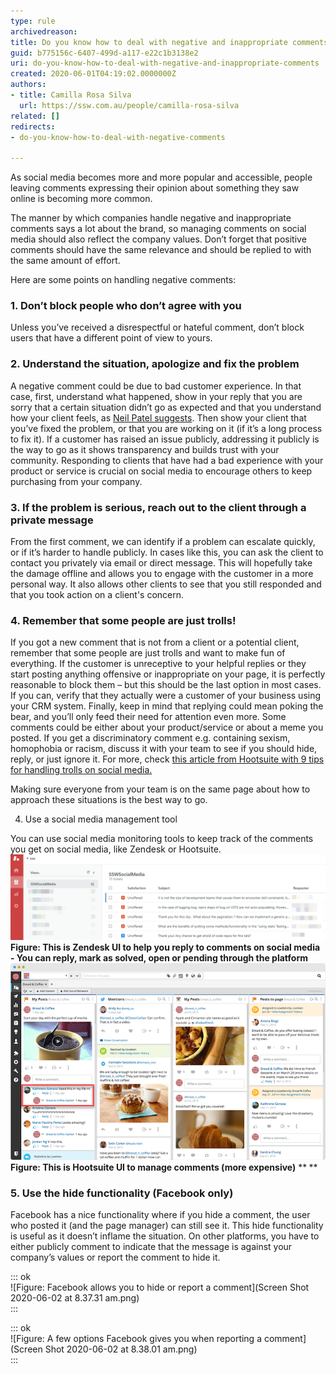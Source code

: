 ```yaml
---
type: rule
archivedreason: 
title: Do you know how to deal with negative and inappropriate comments?
guid: b775156c-6407-499d-a117-e22c1b3138e2
uri: do-you-know-how-to-deal-with-negative-and-inappropriate-comments
created: 2020-06-01T04:19:02.0000000Z
authors:
- title: Camilla Rosa Silva
  url: https://ssw.com.au/people/camilla-rosa-silva
related: []
redirects:
- do-you-know-how-to-deal-with-negative-comments

---
```


As social media becomes more and more popular and accessible, people leaving comments expressing their opinion about something they saw online is becoming more common.
 
The manner by which companies handle negative and inappropriate comments says a lot about the brand, so managing comments on social media should also reflect the company values. Don’t forget that positive comments should have the same relevance and should be replied to with the same amount of effort.

<!--endintro-->

Here are some points on handling negative comments:

### 1. Don’t block people who don’t agree with you

Unless you’ve received a disrespectful or hateful comment, don’t block users that have a different point of view to yours.

### 2. Understand the situation, apologize and fix the problem


A negative comment could be due to bad customer experience. In that case, first, understand what happened, show in your reply that you are sorry that a certain situation didn’t go as expected and that you understand how your client feels, as     [Neil Patel suggests](https://neilpatel.com/blog/unhappy-customers-into-resource/). Then show your client that you’ve fixed the problem, or that you are working on it (if it’s a long process to fix it). If a customer has raised an issue publicly, addressing it publicly is the way to go as it shows transparency and builds trust with your community. Responding to clients that have had a bad experience with your product or service is crucial on social media to encourage others to keep purchasing from your company.

### 3. If the problem is serious, reach out to the client through a private message


From the first comment, we can identify if a problem can escalate quickly, or if it’s harder to handle publicly. In cases like this, you can ask the client to contact you privately via email or direct message. This will hopefully take the damage offline and allows you to engage with the customer in a more personal way. It also allows other clients to see that you still responded and that you took action on a client's concern.

### 4. Remember that some people are just trolls!


If you got a new comment that is not from a client or a potential client, remember that some people are just trolls and want to make fun of everything. If the customer is unreceptive to your helpful replies or they start posting anything offensive or inappropriate on your page, it is perfectly reasonable to block them – but this should be the last option in most cases. If you can, verify that they actually were a customer of your business using your CRM system. Finally, keep in mind that replying could mean poking the bear, and you’ll only feed their need for attention even more. Some comments could be either about your product/service or about a meme you posted. If you get a discriminatory comment e.g. containing sexism, homophobia or racism, discuss it with your team to see if you should hide, reply, or just ignore it. For more, check [this article from Hootsuite with 9 tips for handling trolls on social media.](https://blog.hootsuite.com/how-to-deal-with-trolls-on-social-media/)

Making sure everyone from your team is on the same page about how to approach these situations is the best way to go.

4. Use a social media management tool

You can use social media monitoring tools to keep track of the comments you get on social media, like Zendesk or Hootsuite.
![](commentsonzendesk.png) **Figure: This is Zendesk UI to help you reply to comments on social media - You can reply, mark as solved, open or pending through the platform** 
![](engagement-new-streams.png)**Figure: This is Hootsuite UI to manage comments (more expensive)** **<strong style="background-color:initial;">
</strong> ** 
### 5. Use the hide functionality (Facebook only)


Facebook has a nice functionality where if you hide a comment, the user who posted it (and the page manager) can still see it. This hide functionality is useful as it doesn’t inflame the situation. On other platforms, you have to either publicly comment to indicate that the message is against your company’s values or report the comment to hide it.


::: ok  
![Figure: Facebook allows you to hide or report a comment](Screen Shot 2020-06-02 at 8.37.31 am.png)  
:::


::: ok  
![Figure: A few options Facebook gives you when reporting a comment](Screen Shot 2020-06-02 at 8.38.01 am.png)  
:::
